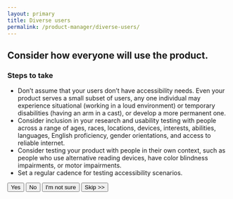 ```yaml
---
layout: primary
title: Diverse users
permalink: /product-manager/diverse-users/
---
```


## Consider how everyone will use the product.

### Steps to take
- Don’t assume that your users don’t have accessibility needs. Even your product serves a small subset of users, any one individual may experience situational (working in a loud environment) or temporary disabilities (having an arm in a cast), or develop a more permanent one.
- Consider inclusion in your research and usability testing with people across a range of ages, races, locations, devices, interests, abilities, languages, English proficiency, gender orientations, and access to reliable internet.
- Consider testing your product with people in their own context, such as people who use alternative reading devices, have color blindness impairments, or motor impairments.
- Set a regular cadence for testing accessibility scenarios.

<button>
  <i class="fa fa-check" aria-hidden="true"></i>
  Yes
</button>
<button class="usa-button-secondary">
  <i class="fa fa-times" aria-hidden="true"></i>
  No
</button>
<button class="usa-button button-question">
  <i class="fa fa-question" aria-hidden="true"></i>
  I'm not sure
</button>
<button class="usa-button-outline button-skip" type="button">Skip >></button>
